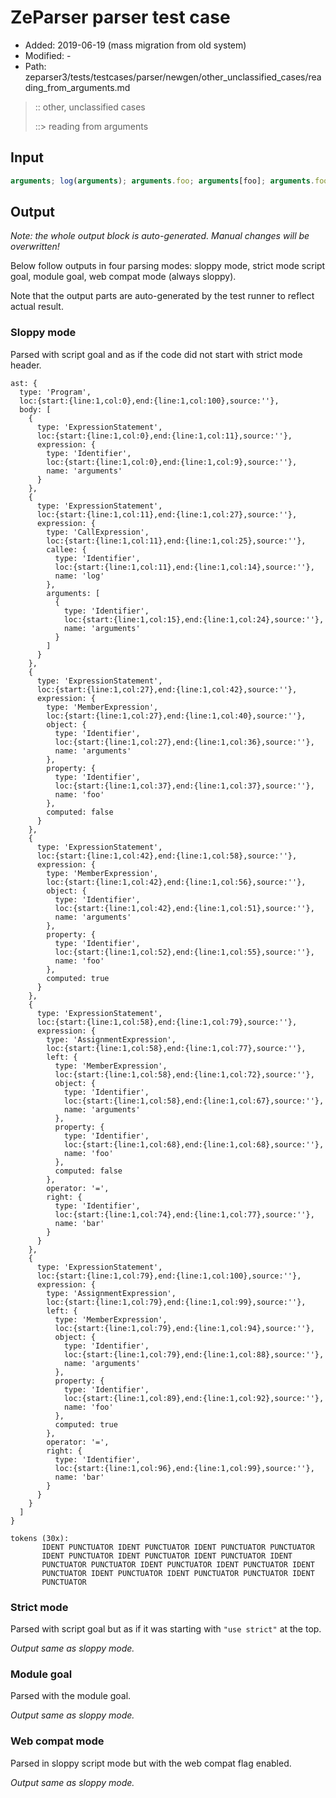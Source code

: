 # ZeParser parser test case

- Added: 2019-06-19 (mass migration from old system)
- Modified: -
- Path: zeparser3/tests/testcases/parser/newgen/other_unclassified_cases/reading_from_arguments.md

> :: other, unclassified cases
>
> ::> reading from arguments

## Input

`````js
arguments; log(arguments); arguments.foo; arguments[foo]; arguments.foo = bar; arguments[foo] = bar;
`````

## Output

_Note: the whole output block is auto-generated. Manual changes will be overwritten!_

Below follow outputs in four parsing modes: sloppy mode, strict mode script goal, module goal, web compat mode (always sloppy).

Note that the output parts are auto-generated by the test runner to reflect actual result.

### Sloppy mode

Parsed with script goal and as if the code did not start with strict mode header.

`````
ast: {
  type: 'Program',
  loc:{start:{line:1,col:0},end:{line:1,col:100},source:''},
  body: [
    {
      type: 'ExpressionStatement',
      loc:{start:{line:1,col:0},end:{line:1,col:11},source:''},
      expression: {
        type: 'Identifier',
        loc:{start:{line:1,col:0},end:{line:1,col:9},source:''},
        name: 'arguments'
      }
    },
    {
      type: 'ExpressionStatement',
      loc:{start:{line:1,col:11},end:{line:1,col:27},source:''},
      expression: {
        type: 'CallExpression',
        loc:{start:{line:1,col:11},end:{line:1,col:25},source:''},
        callee: {
          type: 'Identifier',
          loc:{start:{line:1,col:11},end:{line:1,col:14},source:''},
          name: 'log'
        },
        arguments: [
          {
            type: 'Identifier',
            loc:{start:{line:1,col:15},end:{line:1,col:24},source:''},
            name: 'arguments'
          }
        ]
      }
    },
    {
      type: 'ExpressionStatement',
      loc:{start:{line:1,col:27},end:{line:1,col:42},source:''},
      expression: {
        type: 'MemberExpression',
        loc:{start:{line:1,col:27},end:{line:1,col:40},source:''},
        object: {
          type: 'Identifier',
          loc:{start:{line:1,col:27},end:{line:1,col:36},source:''},
          name: 'arguments'
        },
        property: {
          type: 'Identifier',
          loc:{start:{line:1,col:37},end:{line:1,col:37},source:''},
          name: 'foo'
        },
        computed: false
      }
    },
    {
      type: 'ExpressionStatement',
      loc:{start:{line:1,col:42},end:{line:1,col:58},source:''},
      expression: {
        type: 'MemberExpression',
        loc:{start:{line:1,col:42},end:{line:1,col:56},source:''},
        object: {
          type: 'Identifier',
          loc:{start:{line:1,col:42},end:{line:1,col:51},source:''},
          name: 'arguments'
        },
        property: {
          type: 'Identifier',
          loc:{start:{line:1,col:52},end:{line:1,col:55},source:''},
          name: 'foo'
        },
        computed: true
      }
    },
    {
      type: 'ExpressionStatement',
      loc:{start:{line:1,col:58},end:{line:1,col:79},source:''},
      expression: {
        type: 'AssignmentExpression',
        loc:{start:{line:1,col:58},end:{line:1,col:77},source:''},
        left: {
          type: 'MemberExpression',
          loc:{start:{line:1,col:58},end:{line:1,col:72},source:''},
          object: {
            type: 'Identifier',
            loc:{start:{line:1,col:58},end:{line:1,col:67},source:''},
            name: 'arguments'
          },
          property: {
            type: 'Identifier',
            loc:{start:{line:1,col:68},end:{line:1,col:68},source:''},
            name: 'foo'
          },
          computed: false
        },
        operator: '=',
        right: {
          type: 'Identifier',
          loc:{start:{line:1,col:74},end:{line:1,col:77},source:''},
          name: 'bar'
        }
      }
    },
    {
      type: 'ExpressionStatement',
      loc:{start:{line:1,col:79},end:{line:1,col:100},source:''},
      expression: {
        type: 'AssignmentExpression',
        loc:{start:{line:1,col:79},end:{line:1,col:99},source:''},
        left: {
          type: 'MemberExpression',
          loc:{start:{line:1,col:79},end:{line:1,col:94},source:''},
          object: {
            type: 'Identifier',
            loc:{start:{line:1,col:79},end:{line:1,col:88},source:''},
            name: 'arguments'
          },
          property: {
            type: 'Identifier',
            loc:{start:{line:1,col:89},end:{line:1,col:92},source:''},
            name: 'foo'
          },
          computed: true
        },
        operator: '=',
        right: {
          type: 'Identifier',
          loc:{start:{line:1,col:96},end:{line:1,col:99},source:''},
          name: 'bar'
        }
      }
    }
  ]
}

tokens (30x):
       IDENT PUNCTUATOR IDENT PUNCTUATOR IDENT PUNCTUATOR PUNCTUATOR
       IDENT PUNCTUATOR IDENT PUNCTUATOR IDENT PUNCTUATOR IDENT
       PUNCTUATOR PUNCTUATOR IDENT PUNCTUATOR IDENT PUNCTUATOR IDENT
       PUNCTUATOR IDENT PUNCTUATOR IDENT PUNCTUATOR PUNCTUATOR IDENT
       PUNCTUATOR
`````

### Strict mode

Parsed with script goal but as if it was starting with `"use strict"` at the top.

_Output same as sloppy mode._

### Module goal

Parsed with the module goal.

_Output same as sloppy mode._

### Web compat mode

Parsed in sloppy script mode but with the web compat flag enabled.

_Output same as sloppy mode._
